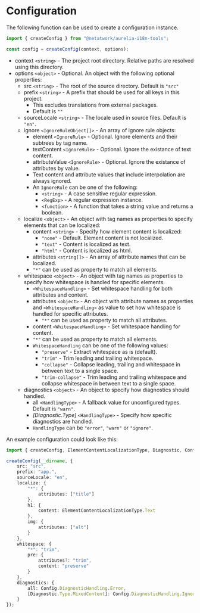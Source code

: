 # Configuration
The following function can be used to create a configuration instance.
```ts
import { createConfig } from "@netatwork/aurelia-i18n-tools";

const config = createConfig(context, options);
```
+ context `<string>` - The project root directory. Relative paths are resolved using this directory.
+ options `<object>` - Optional. An object with the following optional properties:
    + src `<string>` - The root of the source directory. Default is `"src"`
    + prefix `<string>` - A prefix that should be used for all keys in this project.
        + This excludes translations from external packages.
        + Default is `""`
    + sourceLocale `<string>` - The locale used in source files. Default is `"en"`.
    + ignore `<IgnoreRuleObject[]>` - An array of ignore rule objects:
        + element `<IgnoreRule>` - Optional. Ignore elements and their subtrees by tag name.
        + textContent `<IgnoreRule>` - Optional. Ignore the existance of text content.
        + attributeValue `<IgnoreRule>` - Optional. Ignore the existance of attributes by value.
        + Text content and attribute values that include interpolation are always ignored.
        + An `IgnoreRule` can be one of the following:
            + `<string>` - A case sensitive regular expression.
            + `<RegExp>` - A regular expression instance.
            + `<function>` - A function that takes a string value and returns a boolean.
    + localize `<object>` - An object with tag names as properties to specify elements that can be localized:
        + content `<string>` - Specify how element content is localized:
            + `"none"` - Default. Element content is not localized.
            + `"text"` - Content is localized as text.
            + `"html"` - Content is localized as html.
        + attributes `<string[]>` - An array of attribute names that can be localized.
        + `"*"` can be used as property to match all elements.
    + whitespace `<object>` - An object with tag names as properties to specify how whitespace is handled for specific elements.
        + `<WhitespaceHandling>` - Set whitespace handling for both attributes and content.
        + attributes `<object>` - An object with attribute names as properties and `<WhitespaceHandling>` as value to set how whitespace is handled for specific attributes.
            + `"*"` can be used as property to match all attributes.
        + content `<WhitespaceHandling>` - Set whitespace handling for content.
        + `"*"` can be used as property to match all elements.
        + `WhitespaceHandling` can be one of the following values:
            + `"preserve"` - Extract whitespace as is (default).
            + `"trim"` - Trim leading and trailing whitespace.
            + `"collapse"` - Collapse leading, trailing and whitespace in between text to a single space.
            + `"trim-collapse"` - Trim leading and trailing whitespace and collapse whitespace in between text to a single space.
    + diagnostics `<object>` - An object to specify how diagnostics should handled.
        + all `<HandlingType>` - A fallback value for unconfigured types. Default is `"warn"`.
        + *[Diagnostic.Type]* `<HandlingType>` - Specify how specific diagnostics are handled.
        + `HandlingType` can be `"error"`, `"warn"` or `"ignore"`.

An example configuration could look like this:
```ts
import { createConfig, ElementContentLocalizationType, Diagnostic, Config } from "@netatwork/aurelia-i18n-tools";

createConfig(__dirname, {
    src: "src",
    prefix: "app.",
    sourceLocale: "en",
    localize: {
        "*": {
            attributes: ["title"]
        },
        h1: {
            content: ElementContentLocalizationType.Text
        },
        img: {
            attributes: ["alt"]
        }
    },
    whitespace: {
        "*": "trim",
        pre: {
            attributes?: "trim",
            content: "preserve"
        }
    },
    diagnostics: {
        all: Config.DiagnosticHandling.Error,
        [Diagnostic.Type.MixedContent]: Config.DiagnosticHandling.Ignore
    }
});
```
